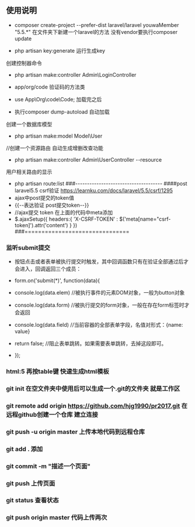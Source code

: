 ## 使用说明

- composer create-project --prefer-dist laravel/laravel youwaMember "5.5.*"
在文件夹下新建一个laravel的方法 没有vendor要执行composer update

- php artisan key:generate  运行生成key

创建控制器命令
- php artisan make:controller Admin\LoginController

- app/org/code 验证码的方法类
- use App\Org\code\Code; 加载完之后
- 执行composer dump-autoload 自动加载

创建一个数据库模型
- php artisan make:model Model\User

//创建一个资源路由  自动生成增删改查功能
- php artisan make:controller Admin\UserController --resource

用户相关路由的显示
- php artisan route:list
###-------------------------------------
####post laravel5.5 csrf验证
<a>https://learnku.com/docs/laravel/5.5/csrf/1295<a/>
- ajax中post提交的token值
- {{--表达验证 post提交token--}}
  <meta name="csrf-token" content="{{ csrf_token() }}">
-  //ajax提交 token 在上面的代码中meta添加
-  $.ajaxSetup({
       headers:{
           'X-CSRF-TOKEN' : $('meta[name="csrf-token]').attr('content')
          }
            })          
###===============================
### 监听submit提交
-  按钮点击或者表单被执行提交时触发，其中回调函数只有在验证全部通过后才会进入，回调返回三个成员：

- form.on('submit(*)', function(data){
-    console.log(data.elem) //被执行事件的元素DOM对象，一般为button对象
-    console.log(data.form) //被执行提交的form对象，一般在存在form标签时才会返回
-    console.log(data.field) //当前容器的全部表单字段，名值对形式：{name: value}
-    return false; //阻止表单跳转。如果需要表单跳转，去掉这段即可。
-  });

### html:5 再按table键 快速生成html模板

###  git init 在空文件夹中使用后可以生成一个.git的文件夹 就是工作区
###  git remote add origin https://github.com/hjg1990/pr2017.git 在远程github创建一个仓库 建立连接
###  git push -u origin master   上传本地代码到远程仓库
###  git add . 添加
###  git commit -m "描述一个页面"
###  git push 上传页面 
###  git status 查看状态
###  git push origin master  代码上传两次

